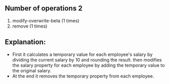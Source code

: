 ## Number of operations 2
1. modify-overwrite-beta (1 times)
2. remove (1 times)

## Explanation:
* First it calculates a temporary value for each employee's salary by dividing the current salary by 10 and rounding the result.
then modifies the salary property for each employee by adding the temporary value to the original salary.
* At the end it removes the temporary property from each employee.